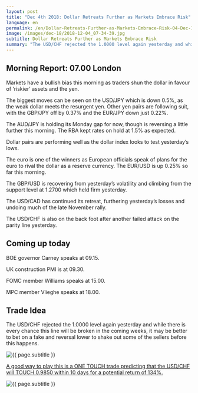 ```yaml
---
layout: post
title: "Dec 4th 2018: Dollar Retreats Further as Markets Embrace Risk"
language: en
permalink: /en/Dollar-Retreats-Further-as-Markets-Embrace-Risk-04-Dec-18/
image: /images/dec-18/2018-12-04_07-34-39.jpg
subtitle: Dollar Retreats Further as Markets Embrace Risk
summary: "The USD/CHF rejected the 1.0000 level again yesterday and while there is every chance this line will be broken in the coming weeks, it may be better to bet on a fake and reversal lower to shake out some of the sellers before this happens"
---
```

## Morning Report: 07.00 London

Markets have a bullish bias this morning as traders shun the dollar in favour of ‘riskier’ assets and the yen. 

The biggest moves can be seen on the USD/JPY which is down 0.5%, as the weak dollar meets the resurgent yen. Other yen pairs are following suit, with the GBP/JPY off by 0.37% and the EUR/JPY down just 0.22%. 

The AUD/JPY is holding its Monday gap for now, though is reversing a little further this morning. The RBA kept rates on hold at 1.5% as expected. 

Dollar pairs are performing well as the dollar index looks to test yesterday’s lows. 

The euro is one of the winners as European officials speak of plans for the euro to rival the dollar as a reserve currency. The EUR/USD is up 0.25% so far this morning. 

The GBP/USD is recovering from yesterday’s volatility and climbing from the support level at 1.2700 which held firm yesterday. 

The USD/CAD has continued its retreat, furthering yesterday’s losses and undoing much of the late November rally. 

The USD/CHF is also on the back foot after another failed attack on the parity line yesterday. 

## Coming up today

BOE governor Carney speaks at 09.15. 

UK construction PMI is at 09.30. 

FOMC member Williams speaks at 15.00. 

MPC member Vlieghe speaks at 18.00. 

## Trade Idea

The USD/CHF rejected the 1.0000 level again yesterday and while there is every chance this line will be broken in the coming weeks, it may be better to bet on a fake and reversal lower to shake out some of the sellers before this happens.

<img class="post-image" src="{{ site.url }}/images/dec-18/2018-12-04_07-34-39.jpg" alt="{{ page.subtitle }}" title="{{ page.subtitle }}">

<a href="%LINK%%?currency=GBP&market=forex&underlying=frxUSDCHF&formname=touchnotouch&duration_units=d&duration_amount=10&expiry_type=duration&amount=10&amount_type=stake&barrier=0.9850" target="_blank">A good way to play this is a ONE TOUCH trade predicting that the USD/CHF will TOUCH 0.9850 within 10 days for a potential return of 134%.</a>

<img class="post-image" src="{{ site.url }}/images/dec-18/2018-12-04_07-37-02.jpg" alt="{{ page.subtitle }}" title="{{ page.subtitle }}">